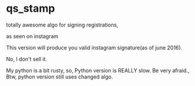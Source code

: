 # qs_stamp
totally awesome algo for signing registrations,

as seen on instagram

This version will produce you valid instagram signature(as of june 2016).

No, I don't sell it.

My python is a bit rusty, so, Python version is REALLY slow. Be very afraid., Btw, python version still uses changed algo.
